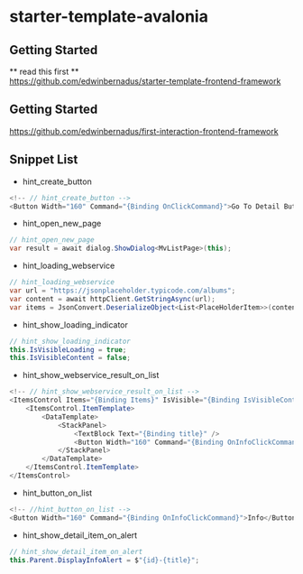 # starter-template-avalonia

## Getting Started
** read this first **  
https://github.com/edwinbernadus/starter-template-frontend-framework

## Getting Started
https://github.com/edwinbernadus/first-interaction-frontend-framework


## Snippet List
- hint_create_button
````csharp
<!-- // hint_create_button -->
<Button Width="160" Command="{Binding OnClickCommand}">Go To Detail Button </Button>
````
- hint_open_new_page
````csharp
// hint_open_new_page
var result = await dialog.ShowDialog<MvListPage>(this);
````
- hint_loading_webservice
````csharp
// hint_loading_webservice
var url = "https://jsonplaceholder.typicode.com/albums";
var content = await httpClient.GetStringAsync(url);
var items = JsonConvert.DeserializeObject<List<PlaceHolderItem>>(content);
````
- hint_show_loading_indicator
````csharp
// hint_show_loading_indicator
this.IsVisibleLoading = true;
this.IsVisibleContent = false;
````
- hint_show_webservice_result_on_list
````csharp
<!-- // hint_show_webservice_result_on_list -->
<ItemsControl Items="{Binding Items}" IsVisible="{Binding IsVisibleContent,Mode=TwoWay}">
    <ItemsControl.ItemTemplate>
        <DataTemplate>
            <StackPanel>
                <TextBlock Text="{Binding title}" />
                <Button Width="160" Command="{Binding OnInfoClickCommand}">Info</Button>
            </StackPanel>
        </DataTemplate>
    </ItemsControl.ItemTemplate>
</ItemsControl>
````
- hint_button_on_list
````csharp
<!-- //hint_button_on_list -->
<Button Width="160" Command="{Binding OnInfoClickCommand}">Info</Button>
````
- hint_show_detail_item_on_alert
````csharp
// hint_show_detail_item_on_alert
this.Parent.DisplayInfoAlert = $"{id}-{title}";
````